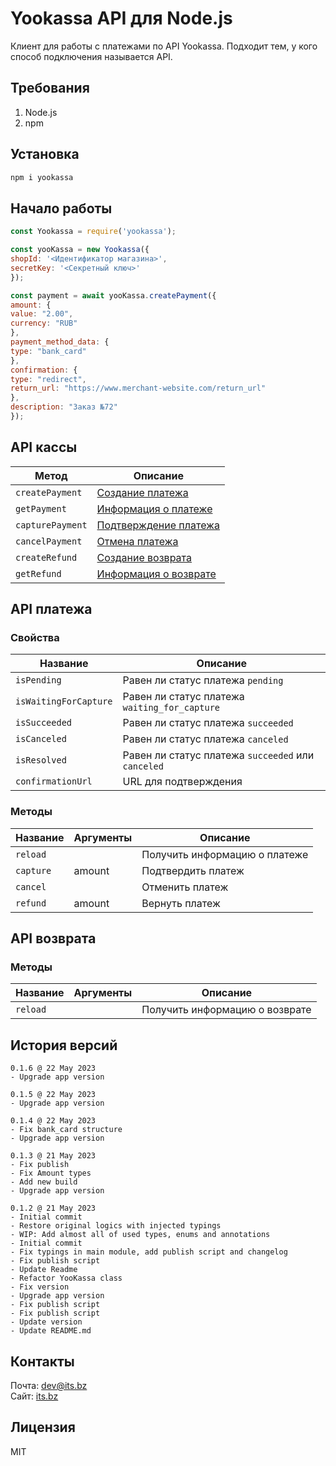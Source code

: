 # Yookassa API для Node.js

Клиент для работы с платежами по API Yookassa. Подходит тем, у кого способ подключения называется API.

## Требования

1. Node.js
2. npm

## Установка

```sh
npm i yookassa
```

## Начало работы

```js
const Yookassa = require('yookassa');

const yooKassa = new Yookassa({
shopId: '<Идентификатор магазина>',
secretKey: '<Секретный ключ>'
});

const payment = await yooKassa.createPayment({
amount: {
value: "2.00",
currency: "RUB"
},
payment_method_data: {
type: "bank_card"
},
confirmation: {
type: "redirect",
return_url: "https://www.merchant-website.com/return_url"
},
description: "Заказ №72"
});
```

## API кассы

| Метод            | Описание                                                                    |
| ---              | ---                                                                         |
| `createPayment`  | [Создание платежа](https://yookassa.ru/developers/api#create_payment)       |
| `getPayment`     | [Информация о платеже](https://yookassa.ru/developers/api#get_payment)      |
| `capturePayment` | [Подтверждение платежа](https://yookassa.ru/developers/api#capture_payment) |
| `cancelPayment`  | [Отмена платежа](https://yookassa.ru/developers/api#cancel_payment)         |
| `createRefund`   | [Создание возврата](https://yookassa.ru/developers/api#create_refund)       |
| `getRefund`      | [Информация о возврате](https://yookassa.ru/developers/api#get_refund)      |

## API платежа

### Свойства

| Название              | Описание                                           |
| ---                   | ---                                                |
| `isPending`           | Равен ли статус платежа `pending`                  |
| `isWaitingForCapture` | Равен ли статус платежа `waiting_for_capture`      |
| `isSucceeded`         | Равен ли статус платежа `succeeded`                |
| `isCanceled`          | Равен ли статус платежа `canceled`                 |
| `isResolved`          | Равен ли статус платежа `succeeded` или `canceled` |
| `confirmationUrl`     | URL для подтверждения                              |

### Методы

| Название  | Аргументы | Описание                      |
| ---       | ---       | ---                           |
| `reload`  |           | Получить информацию о платеже |
| `capture` | amount    | Подтвердить платеж            |
| `cancel`  |           | Отменить платеж               |
| `refund`  | amount    | Вернуть платеж                |

## API возврата

### Методы

| Название  | Аргументы | Описание                       |
| ---       | ---       | ---                            |
| `reload`  |           | Получить информацию о возврате |

## История версий
```
0.1.6 @ 22 May 2023  
- Upgrade app version

0.1.5 @ 22 May 2023  
- Upgrade app version

0.1.4 @ 22 May 2023  
- Fix bank_card structure  
- Upgrade app version

0.1.3 @ 21 May 2023  
- Fix publish  
- Fix Amount types  
- Add new build  
- Upgrade app version

0.1.2 @ 21 May 2023  
- Initial commit  
- Restore original logics with injected typings  
- WIP: Add almost all of used types, enums and annotations  
- Initial commit  
- Fix typings in main module, add publish script and changelog  
- Fix publish script  
- Update Readme  
- Refactor YooKassa class  
- Fix version  
- Upgrade app version  
- Fix publish script  
- Fix publish script  
- Update version  
- Update README.md

```

## Контакты

Почта: [dev@its.bz](mailto:dev@its.bz)\
Сайт: [its.bz](https://its.bz)

## Лицензия

MIT
